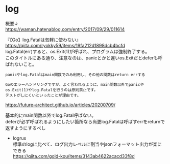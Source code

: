 # log
概要↓  
https://waman.hatenablog.com/entry/2017/09/29/011614

『【Go】log.Fatalは気軽に使わない』  
https://qiita.com/ryokky59/items/19fa212d1898dcb4bcfd  
log.Fatal(err)すると、os.Exit(1)が呼ばれ、プログラムは強制終了する。  
このタイトルにある通り、注意なのは、panicとかと違いos.Exitだとdeferも呼ばれないこと。

```
panicやlog.Fatalはmain関数でのみ利用し、その他の関数はreturn errする

Goのエラーハンドリングですが、よく言われるように、main関数以外でpanicやos.Exit(1)やlog.Fatalを行うのは原則禁止です。
テストがしにくいといったことが理由です。
```
https://future-architect.github.io/articles/20200709/

基本的にmain関数以外でlog.Fatal呼ばない。  
deferが必ず呼ばれるようにしたい箇所なら尚更log.Fatalは呼ばすerrをreturnで返すようにするべし

- logrus  
標準のlogに比べて、ログ出力レベルに割当やjsonフォーマット出力が楽にできる  
https://qiita.com/gold-kou/items/3143ab4622acacd33f8d
